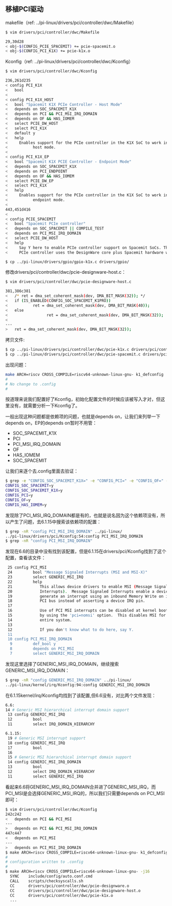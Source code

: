 ## 移植PCI驱动

makefile（ref: ../pi-linux/drivers/pci/controller/dwc/Makefile）

```bash
$ vim drivers/pci/controller/dwc/Makefile

29,30d28
< obj-$(CONFIG_PCIE_SPACEMIT) += pcie-spacemit.o
< obj-$(CONFIG_PCI_K1X) += pcie-k1x.o

```

Kconfig（ref: ../pi-linux/drivers/pci/controller/dwc/Kconfig）

```bash
$ vim drivers/pci/controller/dwc/Kconfig

236,261d235
< config PCI_K1X
< 	bool
< 
< config PCI_K1X_HOST
< 	bool "Spacemit K1X PCIe Controller - Host Mode"
< 	depends on SOC_SPACEMIT_K1X
< 	depends on PCI && PCI_MSI_IRQ_DOMAIN
< 	depends on OF && HAS_IOMEM
< 	select PCIE_DW_HOST
< 	select PCI_K1X
< 	default y
< 	help
< 	  Enables support for the PCIe controller in the K1X SoC to work in
<           host mode.
< 
< config PCI_K1X_EP
< 	bool "Spacemit K1X PCIE Controller - Endpoint Mode"
< 	depends on SOC_SPACEMIT_K1X
< 	depends on PCI_ENDPOINT
< 	depends on OF && HAS_IOMEM
< 	select PCIE_DW_EP
< 	select PCI_K1X
< 	help
< 	  Enables support for the PCIe controller in the K1X SoC to work in
<           endpoint mode.
< 
443,451d416
< 
< config PCIE_SPACEMIT
< 	bool "Spacemit PCIe controller"
< 	depends on SOC_SPACEMIT || COMPILE_TEST
< 	depends on PCI_MSI_IRQ_DOMAIN
< 	select PCIE_DW_HOST
< 	help
< 	  Say Y here to enable PCIe controller support on Spacemit SoCs. The
< 	  PCIe controller uses the DesignWare core plus Spacemit hardware wrappers.
```

```bash
$ cp ../pi-linux/drivers/gpio/gpio-k1x.c drivers/gpio/
```

修改drivers/pci/controller/dwc/pcie-designware-host.c：

```bash
$ vim drivers/pci/controller/dwc/pcie-designware-host.c

381,386c381
< 	/* ret = dma_set_coherent_mask(dev, DMA_BIT_MASK(32)); */
< 	if (IS_ENABLED(CONFIG_SOC_SPACEMIT_K1PRO))
< 	        ret = dma_set_coherent_mask(dev, DMA_BIT_MASK(40));
< 	else
<                 ret = dma_set_coherent_mask(dev, DMA_BIT_MASK(32));
< 	
---
> 	ret = dma_set_coherent_mask(dev, DMA_BIT_MASK(32));

```

拷贝文件:

```bash
$ cp ../pi-linux/drivers/pci/controller/dwc/pcie-k1x.c drivers/pci/controller/dwc/
$ cp ../pi-linux/drivers/pci/controller/dwc/pcie-spacemit.c drivers/pci/controller/dwc/
```

出现问题：

```bash
make ARCH=riscv CROSS_COMPILE=riscv64-unknown-linux-gnu- k1_defconfig
#
# No change to .config
#
```

按道理来说我们配置好了Kconfig，初始化配置文件的时候应该被写入才对，但这里没有，就需要分析一下Kconfig了。

一般出现这种问题都是依赖项的问题，也就是depends on，让我们来列举一下depends on，EP的depends on暂时不用管：

[^Note]: 在PCI架构中，endpoint通常是外围设备（如网卡、显卡、存储设备等）；host（主机）通常是计算机的中央处理器或控制器。

- SOC_SPACEMIT_K1X
- PCI
- PCI_MSI_IRQ_DOMAIN
- OF
- HAS_IOMEM
- SOC_SPACEMIT

让我们来逐个去.config里面去验证：

```bash
$ grep -e "CONFIG_SOC_SPACEMIT_K1X=" -e "CONFIG_PCI=" -e "CONFIG_OF=" -e "CONFIG_HAS_IOMEM=" -e "CONFIG_SOC_SPACEMIT=" -e "CONFIG_PCI_MSI_IRQ_DOMAIN=" .config
CONFIG_SOC_SPACEMIT=y
CONFIG_SOC_SPACEMIT_K1X=y
CONFIG_PCI=y
CONFIG_OF=y
CONFIG_HAS_IOMEM=y
```

发现除了PCI_MSI_IRQ_DOMAIN都是有的，也就是说名因为这个依赖项没有，所以产生了问题，去6.1.15中搜索该依赖项的配置：

```bash
$ grep -nR "config PCI_MSI_IRQ_DOMAIN" ../pi-linux/
../pi-linux/drivers/pci/Kconfig:54:config PCI_MSI_IRQ_DOMAIN
$ grep -nR "config PCI_MSI_IRQ_DOMAIN"
```

发现在6.6的目录中没有找到该配置，但是6.1.15在drivers/pci/Kconfig找到了这个配置，查看该文件：

```bash
 25 config PCI_MSI
 24         bool "Message Signaled Interrupts (MSI and MSI-X)"
 23         select GENERIC_MSI_IRQ
 22         help
 21            This allows device drivers to enable MSI (Message Signaled
 20            Interrupts).  Message Signaled Interrupts enable a device to
 19            generate an interrupt using an inbound Memory Write on its
 18            PCI bus instead of asserting a device IRQ pin.
 17 
 16            Use of PCI MSI interrupts can be disabled at kernel boot time
 15            by using the 'pci=nomsi' option.  This disables MSI for the
 14            entire system.
 13 
 12            If you don't know what to do here, say Y.
 11 
 10 config PCI_MSI_IRQ_DOMAIN
  9         def_bool y
  8         depends on PCI_MSI
  7         select GENERIC_MSI_IRQ_DOMAIN
```

发现这里选择了GENERIC_MSI_IRQ_DOMAIN，继续搜索GENERIC_MSI_IRQ_DOMAIN：

```bash
$ grep -nR "config GENERIC_MSI_IRQ_DOMAIN" ../pi-linux/
../pi-linux/kernel/irq/Kconfig:94:config GENERIC_MSI_IRQ_DOMAIN
```

在6.1.15kernel/irq/Kconfig均找到了该配置,但6.6没有，对比两个文件发现：

```bash
6.6:
14 # Generic MSI hierarchical interrupt domain support
 13 config GENERIC_MSI_IRQ
 12         bool
 11         select IRQ_DOMAIN_HIERARCHY

6.1.15:
 19 # Generic MSI interrupt support
 18 config GENERIC_MSI_IRQ
 17         bool
 16 
 15 # Generic MSI hierarchical interrupt domain support
 14 config GENERIC_MSI_IRQ_DOMAIN
 13         bool
 12         select IRQ_DOMAIN_HIERARCHY
 11         select GENERIC_MSI_IRQ
```

看起来6.6将GENERIC_MSI_IRQ_DOMAIN合并进了GENERIC_MSI_IRQ，而PCI_MSI是会选择GENERIC_MSI_IRQ的，所以我们只需要depends on PCI_MSI即可：

```bash
$ vim drivers/pci/controller/dwc/Kconfig
242c242
< 	depends on PCI && PCI_MSI
---
> 	depends on PCI && PCI_MSI_IRQ_DOMAIN
447c447
< 	depends on PCI_MSI
---
> 	depends on PCI_MSI_IRQ_DOMAIN
$ make ARCH=riscv CROSS_COMPILE=riscv64-unknown-linux-gnu- k1_defconfig
#
# configuration written to .config
#
$ make ARCH=riscv CROSS_COMPILE=riscv64-unknown-linux-gnu- -j16
  SYNC    include/config/auto.conf.cmd
  CALL    scripts/checksyscalls.sh
  CC      drivers/pci/controller/dwc/pcie-designware.o
  CC      drivers/pci/controller/dwc/pcie-designware-host.o
  CC      drivers/pci/controller/dwc/pcie-k1x.o
  ...
```


